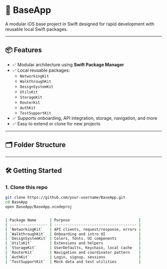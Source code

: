 # 🚀 BaseApp

A modular iOS base project in Swift designed for rapid development with reusable local Swift packages.

---

## 📦 Features

- ✅ Modular architecture using **Swift Package Manager**
- ✅ Local reusable packages:
  - `NetworkingKit`
  - `WalkthroughKit`
  - `DesignSystemKit`
  - `UtilsKit`
  - `StorageKit`
  - `RouterKit`
  - `AuthKit`
  - `TestSupportKit`
- ✅ Supports onboarding, API integration, storage, navigation, and more
- ✅ Easy to extend or clone for new projects

---

## 🗂 Folder Structure


---

## 🛠 Getting Started

### 1. Clone this repo

```bash
git clone https://github.com/your-username/BaseApp.git
cd BaseApp
open BaseApp/BaseApp.xcodeproj


| Package Name      | Purpose                               |
| ----------------- | ------------------------------------- |
| `NetworkingKit`   | API clients, request/response, errors |
| `WalkthroughKit`  | Onboarding and intro UI               |
| `DesignSystemKit` | Colors, fonts, UI components          |
| `UtilsKit`        | Extensions and helpers                |
| `StorageKit`      | UserDefaults, Keychain, local cache   |
| `RouterKit`       | Navigation and coordinator pattern    |
| `AuthKit`         | Login, signup, sessions               |
| `TestSupportKit`  | Mock data and test utilities          |
